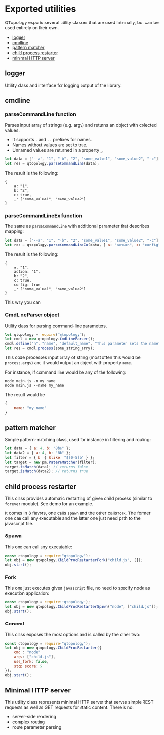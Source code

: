# Exported utilities

QTopology exports several utility classes that are used internally, but can be used entirely on their own.

- [logger](#logger)
- [cmdline](#cmdline)
- [pattern matcher](#pattern-matcher)
- [child process restarter](#childprocess-restarter)
- [minimal HTTP server](#minimal-http-server)

## logger

Utility class and interface for logging output of the library.

## cmdline

### parseCommandLine function

Parses input array of strings (e.g. argv) and returns an object with colected values.

- It supports `-` and `--` prefixes for names.
- Names without values are set to true.
- Unnamed values are returned in a property `_`.

```````````````javascript
let data = ["--a", "1", "-b", "2", "some_value1", "some_value2", "-c"];
let res = qtopology.parseCommandLine(data);
```````````````

The result is the following:

```````````````javacsript
{
    a: "1",
    b: "2",
    c: true,
    _: ["some_value1", "some_value2"]
}
```````````````

### parseCommandLineEx function

The same as `parseCommandLine` with additional parameter that describes mapping:


```````````````javascript
let data = ["--a", "1", "-b", "2", "some_value1", "some_value2", "-c"];
let res = qtopology.parseCommandLineEx(data, { a: "action", c: "config" });
```````````````

The result is the following:

```````````````javacsript
{
    a: "1",
    action: "1",
    b: "2",
    c: true,
    config: true,
    _: ["some_value1", "some_value2"]
}
```````````````

This way you can 

### CmdLineParser object

Utility class for parsing command-line parameters.

```````````````````javascript
let qtopology = require("qtopology");
let cmdl = new qtopology.CmdLineParser();
cmdl.define("n", "name", "default_name", "This parameter sets the name");
let res = cmdl.process(some_string_arry);
```````````````````

This code processes input array of string (most often this would be `process.argv`) and it would output an object with property `name`.

For instance, if command line would be any of the following:

`````````````
node main.js -n my_name
node main.js --name my_name
`````````````

The result would be 

``````````javascript
{
    name: "my_name"
}
``````````


## pattern matcher

Simple pattern-matching class, used for instance in filtering and routing:

````````````````````````````````````javascript
let data = { a: 4, b: "8ba" };
let data2 = { a: 4, b: "8b" };
let filter = { b: { $like: "$[0-5]b" } };
let target = new pm.PaternMatcher(filter);
target.isMatch(data); // returns false
target.isMatch(data2); // returns true
````````````````````````````````````

## child process restarter

This class provides automatic restarting of given child process (similar to `forever` module). See demo for an example.

It comes in 3 flavors, one calls `spawn` and the other calls`fork`. The former one can call any executable and the latter one just need path to the javascript file.

### Spawn

This one can call any executable:

````````````````````````````javascript
const qtopology = require("qtopology");
let obj = new qtopology.ChildProcRestarterFork("child.js", []);
obj.start();
````````````````````````````

### Fork

This one just executes given `javascript` file, no need to specify node as execution application:

````````````````````````````javascript
const qtopology = require("qtopology");
let obj = new qtopology.ChildProcRestarterSpawn("node", ["child.js"]);
obj.start();
````````````````````````````

### General

This class exposes the most options and is called by the other two:

````````````````````````````javascript
const qtopology = require("qtopology");
let obj = new qtopology.ChildProcRestarter({
    cmd : "node",
    args: ["child.js"],
    use_fork: false,
    stop_score: 5
});
obj.start();
````````````````````````````

## Minimal HTTP server

This utility class represents minimal HTTP server that serves simple REST requests as well as GET requests for static content. There is no:

- server-side rendering
- complex routing
- route parameter parsing

